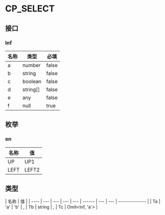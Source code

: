 # CP_SELECT

## 接口

### Inf

| 名称 | 类型     | 必填  |
| ---- | -------- | ----- |
| a    | number   | false |
| b    | string   | false |
| c    | boolean  | false |
| d    | string[] | false |
| e    | any      | false |
| f    | null     | true  |

## 枚举

### en

| 名称 | 值    |
| ---- | ----- |
| UP   | UP1   |
| LEFT | LEFT2 |

## 类型

| 名称 | 值  |
| ---- | --- | --- | --- | --- | ------ | --- | --- | -------------- |
| Ta   | 'a' | 'b' | ,   | Tb  | string | ,   | Tc  | Omit<Inf, 'a'> |
